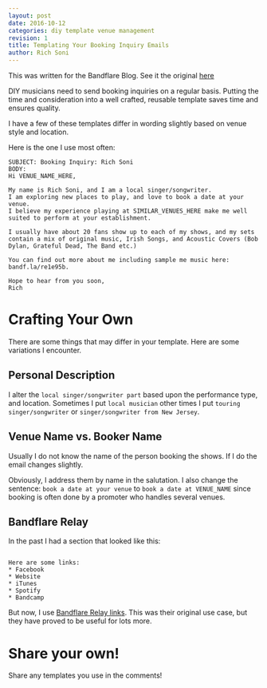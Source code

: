 ```yaml
---
layout: post
date: 2016-10-12
categories: diy template venue management
revision: 1
title: Templating Your Booking Inquiry Emails
author: Rich Soni
---
```


This was written for the Bandflare Blog.
See it the original [here](http://blog.bandflare.com/diy/template/venue/management/2016/10/12/templating-booking-request-emails.html)

DIY musicians need to send booking inquiries on a regular basis.
Putting the time and consideration into a well crafted, reusable template saves time and ensures quality.

I have a few of these templates differ in wording slightly based on venue style and location.

Here is the one I use most often:

```
SUBJECT: Booking Inquiry: Rich Soni
BODY:
Hi VENUE_NAME_HERE,

My name is Rich Soni, and I am a local singer/songwriter.
I am exploring new places to play, and love to book a date at your venue.
I believe my experience playing at SIMILAR_VENUES_HERE make me well suited to perform at your establishment.

I usually have about 20 fans show up to each of my shows, and my sets contain a mix of original music, Irish Songs, and Acoustic Covers (Bob Dylan, Grateful Dead, The Band etc.)

You can find out more about me including sample me music here: bandf.la/re1e95b.

Hope to hear from you soon,
Rich
```

# Crafting Your Own

There are some things that may differ in your template.
Here are some variations I encounter.

## Personal Description

I alter the `local singer/songwriter part` based upon the performance type, and location.
Sometimes I put `local musician` other times I put `touring singer/songwriter` or `singer/songwriter from New Jersey`.

## Venue Name vs. Booker Name

Usually I do not know the name of the person booking the shows.
If I do the email changes slightly.

Obviously, I address them by name in the salutation.
I also change the sentence: `book a date at your venue` to `book a date at VENUE_NAME` since booking is often done by a promoter who handles several venues.

## Bandflare Relay

In the past I had a section that looked like this:

```

Here are some links:
* Facebook
* Website
* iTunes
* Spotify
* Bandcamp
```

But now, I use [Bandflare Relay links](relay.bandflare.com).
This was their original use case, but they have proved to be useful for lots more.

# Share your own!

Share any templates you use in the comments!

